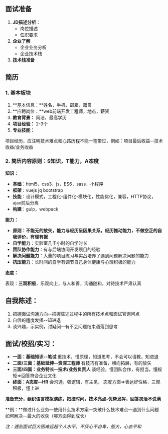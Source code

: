 ## 面试准备

1. **JD描述分析**：
   - 岗位描述
   - 任职要求
2. **企业了解**
   - 企业业务分析
   - 企业技术栈
3. **技术栈准备**



## 简历

### 1. 基本板块

1. **基本信息：**姓名，手机，邮箱，籍贯
2. **应聘岗位：**web前端开发工程师，地点，薪资
3. **教育背景：**  简洁，最高学历
4. **项目经验：** 2-3个
5. **专业技能：**

项目经历，应注明技术难点和心路历程不能一笔带过，例如：项目最后收益--技术收益/业务收益

### 2. 简历内容原则：S知识，T能力，A态度

**知识：**

- **基础**：html5，css3，js，ES6，sass，小程序
- **框架**：vuejs jq bootstrap
- **技能**：设计模式，工程化-组件化-模块化，性能优化，兼容，HTTP协议，ajax前后分离
- **构建**：gulp，webpack

**能力：**

- **原则：不能无的放矢，能力与经历呈因果关系，经历推动能力，不做空乏的自我评价，有理有据**
- **自学能力**：实验室几千小时的自学时长
- **团队协作能力**：有与后端协同开发项目的经验
- **解决问题能力**：大量的项目练习与实战培养了遇到问题解决问题的能力
- **抗压能力**：长时间的自学有调节自己身体健康与心理积极的能力

**态度：**

​    表现：**三观积极**，乐观向上，与人和善，沟通随和，对待技术严肃认真



## 自我陈述：

1. 把握面试沟通方向--把握陈述过程中的所有技术点和面试官询问点
2. 自信的适度发挥--知进退
3. 谈兴趣，示实例，讨疑问--有不会问题结束语落到思考



## 面试/校招/实习：

- **一面：基础知识--笔试**
  重技术，懂原理，知道思考，不会可以请教，知进退
- **二面/三面：基础延伸--资深工程师**
  有技巧有准备，横向拓展，有的放矢
- **三面/四面：业务特长--技术/业务负责人**
  谈经验，懂团队合作，有担当，懂规矩=>回答符合企业文化
- **终面：A态度--HR**
  会沟通，强逻辑，有主见，
  态度方面=>表达好性格，三观积极，懂上进

**准备充分，组织语言模拟演练，把控时间，技术亮点-优势发挥，回答灵活不说满**

 **例：**做过什么业务—使用什么技术方案—突破什么技术难点—遇到什么问题如何解决—最大的收获（哪方面得到成长）

*注：遇到面试巨大困难远超个人水平，不灰心不自卑，胆大，心态平和*
